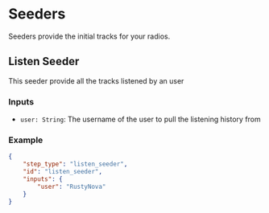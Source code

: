 # Seeders

Seeders provide the initial tracks for your radios. 

## Listen Seeder

This seeder provide all the tracks listened by an user

### Inputs

- `user: String`: The username of the user to pull the listening history from

### Example

```json
{
    "step_type": "listen_seeder",
    "id": "listen_seeder",
    "inputs": {
        "user": "RustyNova"
    }
}
```